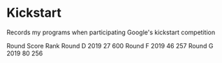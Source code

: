 # Kickstart
Records my programs when participating Google's kickstart competition

Round          Score  Rank
Round D 2019   27     600 
Round F 2019   46     257
Round G 2019   80     256
